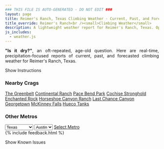 ```yaml
---
### THIS FILE IS AUTO-GENERATED - DO NOT EDIT ###
layout: page
title: Reimer's Ranch, Texas Climbing Weather - Current, Past, and Forecasted Report
title_override: Reimer's Ranch<br /><small>Climbing Weather</small>
description: A lightweight weather report for Reimer's Ranch, Texas. Optimized for slow internet connections.
js_includes:
  - weather.js
---
```


<section class="measure center lh-copy f5-ns f6 ph2 mv4" style="text-align: justify;">
<strong>"Is it dry?"</strong>, an oft-repeated, age-old question. Here are real-time,
precipitation-focused reports of current, past, and forecasted climbing weather for Reimer's Ranch, Texas.
</section>

<p id="settings-toggle" class="mw5 b center tc hover-light-red black-70 pointer">Show Instructions</p>
<section id="settings" class="overflow-hidden" style="display:none;">
    <div class="mv2 ph2 center">
        <div class="fn f6 tc pv2">
            <p class="measure lh-copy center"><strong>Show/hide hourly forecasts</strong> by clicking the desired day.</p>
            <hr class="mw5 p0 mv2 o-60 b0 bt b--light-red light-red bg-light-red">
            <p class="measure lh-copy center"><strong>Current and Past conditions</strong> are measured by the nearest weather station. <strong>Forecast conditions</strong> are calculated and polled separately.</p>
            <hr class="mw5 p0 mv2 o-60 b0 bt b--light-red light-red bg-light-red">
            <p class="measure lh-copy center"><strong>Having issues?</strong> Try <a id="clear-cache" class="no-underline relative fancy-link light-red hover-light-red" href="#">clearing the local cache</a>.</p>
            <hr class="mw5 p0 mv2 o-60 b0 bt b--light-red light-red bg-light-red">
            <p class="measure lh-copy center">Weather data sourced from <a class="no-underline fancy-link relative light-red" target="_blank" href="https://www.weather.gov/documentation/services-web-api">weather.gov</a>.</p>
        </div>
    </div>
</section>
<section id="weather" data-crag="reimers-ranch-texas" class="mv4-ns mv3 ph2 center"></section>
<section id="nearby" class="tc lh-copy">
  <h3>Nearby Crags</h3>
<a class="nowrap no-underline fancy-link relative light-red mh3" href="/crags/the-greenbelt-texas-weather.html">The Greenbelt</a>
<a class="nowrap no-underline fancy-link relative light-red mh3" href="/crags/continental-ranch-texas-weather.html">Continental Ranch</a>
<a class="nowrap no-underline fancy-link relative light-red mh3" href="/crags/pace-bend-park-texas-weather.html">Pace Bend Park</a>
<a class="nowrap no-underline fancy-link relative light-red mh3" href="/crags/cochise-stronghold-arizona-weather.html">Cochise Stronghold</a>
<a class="nowrap no-underline fancy-link relative light-red mh3" href="/crags/enchanted-rock-texas-weather.html">Enchanted Rock</a>
<a class="nowrap no-underline fancy-link relative light-red mh3" href="/crags/horseshoe-canyon-ranch-arkansas-weather.html">Horseshoe Canyon Ranch</a>
<a class="nowrap no-underline fancy-link relative light-red mh3" href="/crags/last-chance-canyon-new-mexico-weather.html">Last Chance Canyon</a>
<a class="nowrap no-underline fancy-link relative light-red mh3" href="/crags/georgetown-texas-weather.html">Georgetown</a>
<a class="nowrap no-underline fancy-link relative light-red mh3" href="/crags/mckinney-falls-texas-weather.html">McKinney Falls</a>
<a class="nowrap no-underline fancy-link relative light-red mh3" href="/crags/hueco-tanks-texas-weather.html">Hueco Tanks</a>
</section>
<section id="nearby" class="tc lh-copy">
  <h3>Other Metros</h3>
  <select class="ma1 bg-near-white pa2" id="stateSel">
    <option value="Texas" selected>Texas</option>
    <option value="Washington">Washington</option>
    <option value="Colorado">Colorado</option>
    <option value="Tennessee">Tennessee</option>
    <option value="Utah">Utah</option>
    <option value="California">California</option>
  </select>
  <select class="ma1 bg-near-white pa2" id="citySel">
    <option value="Austin" selected>Austin</option>
  </select>
  <a id="selectMetro" class="f6 link dim ph3 pv2 ma1 dib white bg-light-red" href="/crags/austin-texas-weather.html">Select Metro</a>
  <script>
    var states = [];
    states["Texas"] = "Austin"
    states["Washington"] = "Seattle"
    states["Colorado"] = "Denver"
    states["Tennessee"] = "Nashville"
    states["Utah"] = "Salt Lake City"
    states["California"] = "San Francisco|Los Angeles"
  </script>
</section>
{% include feedback.html %}
<p id="issues-toggle" class="mw5 b center tc hover-light-red black-70 pointer">Show Known Issues</p>
<section id="issues" class="overflow-hidden tc f6">
</section>

<script>
  var weekly_EWX_141_93 = {"updated":"2021-04-26T07:24:53+00:00","units":"us","forecastGenerator":"BaselineForecastGenerator","generatedAt":"2021-04-26T08:41:45+00:00","updateTime":"2021-04-26T07:24:53+00:00","validTimes":"2021-04-26T01:00:00+00:00/P8DT6H","elevation":{"value":288.9504,"unitCode":"unit:m"},"periods":[{"number":1,"name":"Overnight","startTime":"2021-04-26T03:00:00-05:00","endTime":"2021-04-26T06:00:00-05:00","isDaytime":false,"temperature":63,"temperatureUnit":"F","temperatureTrend":null,"windSpeed":"15 mph","windDirection":"S","icon":"https://api.weather.gov/icons/land/night/bkn?size=medium","shortForecast":"Mostly Cloudy","detailedForecast":"Mostly cloudy, with a low around 63. South wind around 15 mph, with gusts as high as 25 mph."},{"number":2,"name":"Monday","startTime":"2021-04-26T06:00:00-05:00","endTime":"2021-04-26T18:00:00-05:00","isDaytime":true,"temperature":87,"temperatureUnit":"F","temperatureTrend":null,"windSpeed":"10 to 15 mph","windDirection":"SSE","icon":"https://api.weather.gov/icons/land/day/bkn?size=medium","shortForecast":"Partly Sunny","detailedForecast":"Partly sunny, with a high near 87. South southeast wind 10 to 15 mph, with gusts as high as 30 mph."},{"number":3,"name":"Monday Night","startTime":"2021-04-26T18:00:00-05:00","endTime":"2021-04-27T06:00:00-05:00","isDaytime":false,"temperature":68,"temperatureUnit":"F","temperatureTrend":null,"windSpeed":"10 to 15 mph","windDirection":"SSE","icon":"https://api.weather.gov/icons/land/night/bkn?size=medium","shortForecast":"Mostly Cloudy","detailedForecast":"Mostly cloudy, with a low around 68. South southeast wind 10 to 15 mph, with gusts as high as 30 mph."},{"number":4,"name":"Tuesday","startTime":"2021-04-27T06:00:00-05:00","endTime":"2021-04-27T18:00:00-05:00","isDaytime":true,"temperature":82,"temperatureUnit":"F","temperatureTrend":null,"windSpeed":"10 to 15 mph","windDirection":"SSE","icon":"https://api.weather.gov/icons/land/day/tsra,20?size=medium","shortForecast":"Slight Chance Showers And Thunderstorms","detailedForecast":"A slight chance of showers and thunderstorms after 7am. Cloudy, with a high near 82. South southeast wind 10 to 15 mph, with gusts as high as 25 mph. Chance of precipitation is 20%."},{"number":5,"name":"Tuesday Night","startTime":"2021-04-27T18:00:00-05:00","endTime":"2021-04-28T06:00:00-05:00","isDaytime":false,"temperature":71,"temperatureUnit":"F","temperatureTrend":null,"windSpeed":"15 mph","windDirection":"SSE","icon":"https://api.weather.gov/icons/land/night/tsra,20?size=medium","shortForecast":"Slight Chance Showers And Thunderstorms","detailedForecast":"A slight chance of showers and thunderstorms. Mostly cloudy, with a low around 71. South southeast wind around 15 mph, with gusts as high as 30 mph. Chance of precipitation is 20%."},{"number":6,"name":"Wednesday","startTime":"2021-04-28T06:00:00-05:00","endTime":"2021-04-28T18:00:00-05:00","isDaytime":true,"temperature":89,"temperatureUnit":"F","temperatureTrend":null,"windSpeed":"10 to 15 mph","windDirection":"SSE","icon":"https://api.weather.gov/icons/land/day/rain_showers,20/tsra_sct,40?size=medium","shortForecast":"Slight Chance Rain Showers then Chance Showers And Thunderstorms","detailedForecast":"A slight chance of rain showers before 1pm, then a chance of showers and thunderstorms. Partly sunny, with a high near 89. South southeast wind 10 to 15 mph, with gusts as high as 30 mph. Chance of precipitation is 40%."},{"number":7,"name":"Wednesday Night","startTime":"2021-04-28T18:00:00-05:00","endTime":"2021-04-29T06:00:00-05:00","isDaytime":false,"temperature":64,"temperatureUnit":"F","temperatureTrend":null,"windSpeed":"5 to 15 mph","windDirection":"S","icon":"https://api.weather.gov/icons/land/night/tsra,80?size=medium","shortForecast":"Showers And Thunderstorms","detailedForecast":"Showers and thunderstorms. Mostly cloudy, with a low around 64. South wind 5 to 15 mph, with gusts as high as 25 mph. Chance of precipitation is 80%."},{"number":8,"name":"Thursday","startTime":"2021-04-29T06:00:00-05:00","endTime":"2021-04-29T18:00:00-05:00","isDaytime":true,"temperature":77,"temperatureUnit":"F","temperatureTrend":null,"windSpeed":"5 to 10 mph","windDirection":"NNW","icon":"https://api.weather.gov/icons/land/day/tsra_sct,80/tsra_sct,40?size=medium","shortForecast":"Showers And Thunderstorms","detailedForecast":"Showers and thunderstorms. Partly sunny, with a high near 77. North northwest wind 5 to 10 mph, with gusts as high as 25 mph. Chance of precipitation is 80%."},{"number":9,"name":"Thursday Night","startTime":"2021-04-29T18:00:00-05:00","endTime":"2021-04-30T06:00:00-05:00","isDaytime":false,"temperature":57,"temperatureUnit":"F","temperatureTrend":null,"windSpeed":"5 to 10 mph","windDirection":"NNW","icon":"https://api.weather.gov/icons/land/night/tsra_hi,20?size=medium","shortForecast":"Slight Chance Showers And Thunderstorms","detailedForecast":"A slight chance of showers and thunderstorms before 1am. Partly cloudy, with a low around 57. North northwest wind 5 to 10 mph, with gusts as high as 20 mph. Chance of precipitation is 20%."},{"number":10,"name":"Friday","startTime":"2021-04-30T06:00:00-05:00","endTime":"2021-04-30T18:00:00-05:00","isDaytime":true,"temperature":76,"temperatureUnit":"F","temperatureTrend":null,"windSpeed":"5 to 10 mph","windDirection":"NNW","icon":"https://api.weather.gov/icons/land/day/sct?size=medium","shortForecast":"Mostly Sunny","detailedForecast":"Mostly sunny, with a high near 76."},{"number":11,"name":"Friday Night","startTime":"2021-04-30T18:00:00-05:00","endTime":"2021-05-01T06:00:00-05:00","isDaytime":false,"temperature":54,"temperatureUnit":"F","temperatureTrend":null,"windSpeed":"0 to 10 mph","windDirection":"NNW","icon":"https://api.weather.gov/icons/land/night/sct?size=medium","shortForecast":"Partly Cloudy","detailedForecast":"Partly cloudy, with a low around 54."},{"number":12,"name":"Saturday","startTime":"2021-05-01T06:00:00-05:00","endTime":"2021-05-01T18:00:00-05:00","isDaytime":true,"temperature":80,"temperatureUnit":"F","temperatureTrend":null,"windSpeed":"0 to 5 mph","windDirection":"N","icon":"https://api.weather.gov/icons/land/day/sct?size=medium","shortForecast":"Mostly Sunny","detailedForecast":"Mostly sunny, with a high near 80."},{"number":13,"name":"Saturday Night","startTime":"2021-05-01T18:00:00-05:00","endTime":"2021-05-02T06:00:00-05:00","isDaytime":false,"temperature":58,"temperatureUnit":"F","temperatureTrend":null,"windSpeed":"5 mph","windDirection":"SSE","icon":"https://api.weather.gov/icons/land/night/sct?size=medium","shortForecast":"Partly Cloudy","detailedForecast":"Partly cloudy, with a low around 58."},{"number":14,"name":"Sunday","startTime":"2021-05-02T06:00:00-05:00","endTime":"2021-05-02T18:00:00-05:00","isDaytime":true,"temperature":87,"temperatureUnit":"F","temperatureTrend":null,"windSpeed":"5 to 10 mph","windDirection":"SSW","icon":"https://api.weather.gov/icons/land/day/few?size=medium","shortForecast":"Sunny","detailedForecast":"Sunny, with a high near 87."}]}
  var hourly_EWX_141_93 = {"@context":["https://geojson.org/geojson-ld/geojson-context.jsonld",{"@version":"1.1","wx":"https://api.weather.gov/ontology#","geo":"http://www.opengis.net/ont/geosparql#","unit":"http://codes.wmo.int/common/unit/","@vocab":"https://api.weather.gov/ontology#"}],"type":"Feature","geometry":{"type":"Polygon","coordinates":[[[-98.1227634,30.3428199],[-98.1221566,30.3200845],[-98.09582089999999,30.3206059],[-98.09642249999999,30.3433414],[-98.1227634,30.3428199]]]},"properties":{"updated":"2021-04-26T07:24:53+00:00","units":"us","forecastGenerator":"HourlyForecastGenerator","generatedAt":"2021-04-26T08:41:50+00:00","updateTime":"2021-04-26T07:24:53+00:00","validTimes":"2021-04-26T01:00:00+00:00/P8DT6H","elevation":{"value":288.9504,"unitCode":"unit:m"},"periods":[{"number":1,"name":"","startTime":"2021-04-26T03:00:00-05:00","endTime":"2021-04-26T04:00:00-05:00","isDaytime":false,"temperature":64,"temperatureUnit":"F","temperatureTrend":null,"windSpeed":"15 mph","windDirection":"S","icon":"https://api.weather.gov/icons/land/night/bkn?size=small","shortForecast":"Mostly Cloudy","detailedForecast":""},{"number":2,"name":"","startTime":"2021-04-26T04:00:00-05:00","endTime":"2021-04-26T05:00:00-05:00","isDaytime":false,"temperature":64,"temperatureUnit":"F","temperatureTrend":null,"windSpeed":"15 mph","windDirection":"S","icon":"https://api.weather.gov/icons/land/night/bkn?size=small","shortForecast":"Mostly Cloudy","detailedForecast":""},{"number":3,"name":"","startTime":"2021-04-26T05:00:00-05:00","endTime":"2021-04-26T06:00:00-05:00","isDaytime":false,"temperature":63,"temperatureUnit":"F","temperatureTrend":null,"windSpeed":"15 mph","windDirection":"S","icon":"https://api.weather.gov/icons/land/night/bkn?size=small","shortForecast":"Mostly Cloudy","detailedForecast":""},{"number":4,"name":"","startTime":"2021-04-26T06:00:00-05:00","endTime":"2021-04-26T07:00:00-05:00","isDaytime":true,"temperature":63,"temperatureUnit":"F","temperatureTrend":null,"windSpeed":"10 mph","windDirection":"S","icon":"https://api.weather.gov/icons/land/day/ovc?size=small","shortForecast":"Cloudy","detailedForecast":""},{"number":5,"name":"","startTime":"2021-04-26T07:00:00-05:00","endTime":"2021-04-26T08:00:00-05:00","isDaytime":true,"temperature":63,"temperatureUnit":"F","temperatureTrend":null,"windSpeed":"10 mph","windDirection":"S","icon":"https://api.weather.gov/icons/land/day/ovc?size=small","shortForecast":"Cloudy","detailedForecast":""},{"number":6,"name":"","startTime":"2021-04-26T08:00:00-05:00","endTime":"2021-04-26T09:00:00-05:00","isDaytime":true,"temperature":63,"temperatureUnit":"F","temperatureTrend":null,"windSpeed":"15 mph","windDirection":"SSE","icon":"https://api.weather.gov/icons/land/day/bkn?size=small","shortForecast":"Mostly Cloudy","detailedForecast":""},{"number":7,"name":"","startTime":"2021-04-26T09:00:00-05:00","endTime":"2021-04-26T10:00:00-05:00","isDaytime":true,"temperature":65,"temperatureUnit":"F","temperatureTrend":null,"windSpeed":"10 mph","windDirection":"SSE","icon":"https://api.weather.gov/icons/land/day/ovc?size=small","shortForecast":"Cloudy","detailedForecast":""},{"number":8,"name":"","startTime":"2021-04-26T10:00:00-05:00","endTime":"2021-04-26T11:00:00-05:00","isDaytime":true,"temperature":70,"temperatureUnit":"F","temperatureTrend":null,"windSpeed":"15 mph","windDirection":"SSE","icon":"https://api.weather.gov/icons/land/day/bkn?size=small","shortForecast":"Mostly Cloudy","detailedForecast":""},{"number":9,"name":"","startTime":"2021-04-26T11:00:00-05:00","endTime":"2021-04-26T12:00:00-05:00","isDaytime":true,"temperature":73,"temperatureUnit":"F","temperatureTrend":null,"windSpeed":"15 mph","windDirection":"SSE","icon":"https://api.weather.gov/icons/land/day/bkn?size=small","shortForecast":"Mostly Cloudy","detailedForecast":""},{"number":10,"name":"","startTime":"2021-04-26T12:00:00-05:00","endTime":"2021-04-26T13:00:00-05:00","isDaytime":true,"temperature":76,"temperatureUnit":"F","temperatureTrend":null,"windSpeed":"15 mph","windDirection":"SSE","icon":"https://api.weather.gov/icons/land/day/bkn?size=small","shortForecast":"Partly Sunny","detailedForecast":""},{"number":11,"name":"","startTime":"2021-04-26T13:00:00-05:00","endTime":"2021-04-26T14:00:00-05:00","isDaytime":true,"temperature":80,"temperatureUnit":"F","temperatureTrend":null,"windSpeed":"15 mph","windDirection":"SSE","icon":"https://api.weather.gov/icons/land/day/bkn?size=small","shortForecast":"Partly Sunny","detailedForecast":""},{"number":12,"name":"","startTime":"2021-04-26T14:00:00-05:00","endTime":"2021-04-26T15:00:00-05:00","isDaytime":true,"temperature":83,"temperatureUnit":"F","temperatureTrend":null,"windSpeed":"15 mph","windDirection":"SSE","icon":"https://api.weather.gov/icons/land/day/sct?size=small","shortForecast":"Mostly Sunny","detailedForecast":""},{"number":13,"name":"","startTime":"2021-04-26T15:00:00-05:00","endTime":"2021-04-26T16:00:00-05:00","isDaytime":true,"temperature":86,"temperatureUnit":"F","temperatureTrend":null,"windSpeed":"15 mph","windDirection":"SSE","icon":"https://api.weather.gov/icons/land/day/sct?size=small","shortForecast":"Mostly Sunny","detailedForecast":""},{"number":14,"name":"","startTime":"2021-04-26T16:00:00-05:00","endTime":"2021-04-26T17:00:00-05:00","isDaytime":true,"temperature":87,"temperatureUnit":"F","temperatureTrend":null,"windSpeed":"15 mph","windDirection":"SSE","icon":"https://api.weather.gov/icons/land/day/sct?size=small","shortForecast":"Mostly Sunny","detailedForecast":""},{"number":15,"name":"","startTime":"2021-04-26T17:00:00-05:00","endTime":"2021-04-26T18:00:00-05:00","isDaytime":true,"temperature":87,"temperatureUnit":"F","temperatureTrend":null,"windSpeed":"15 mph","windDirection":"SSE","icon":"https://api.weather.gov/icons/land/day/sct?size=small","shortForecast":"Mostly Sunny","detailedForecast":""},{"number":16,"name":"","startTime":"2021-04-26T18:00:00-05:00","endTime":"2021-04-26T19:00:00-05:00","isDaytime":false,"temperature":86,"temperatureUnit":"F","temperatureTrend":null,"windSpeed":"15 mph","windDirection":"SSE","icon":"https://api.weather.gov/icons/land/night/sct?size=small","shortForecast":"Partly Cloudy","detailedForecast":""},{"number":17,"name":"","startTime":"2021-04-26T19:00:00-05:00","endTime":"2021-04-26T20:00:00-05:00","isDaytime":false,"temperature":84,"temperatureUnit":"F","temperatureTrend":null,"windSpeed":"15 mph","windDirection":"SSE","icon":"https://api.weather.gov/icons/land/night/sct?size=small","shortForecast":"Partly Cloudy","detailedForecast":""},{"number":18,"name":"","startTime":"2021-04-26T20:00:00-05:00","endTime":"2021-04-26T21:00:00-05:00","isDaytime":false,"temperature":79,"temperatureUnit":"F","temperatureTrend":null,"windSpeed":"15 mph","windDirection":"SSE","icon":"https://api.weather.gov/icons/land/night/sct?size=small","shortForecast":"Partly Cloudy","detailedForecast":""},{"number":19,"name":"","startTime":"2021-04-26T21:00:00-05:00","endTime":"2021-04-26T22:00:00-05:00","isDaytime":false,"temperature":75,"temperatureUnit":"F","temperatureTrend":null,"windSpeed":"15 mph","windDirection":"SSE","icon":"https://api.weather.gov/icons/land/night/sct?size=small","shortForecast":"Partly Cloudy","detailedForecast":""},{"number":20,"name":"","startTime":"2021-04-26T22:00:00-05:00","endTime":"2021-04-26T23:00:00-05:00","isDaytime":false,"temperature":73,"temperatureUnit":"F","temperatureTrend":null,"windSpeed":"15 mph","windDirection":"SSE","icon":"https://api.weather.gov/icons/land/night/sct?size=small","shortForecast":"Partly Cloudy","detailedForecast":""},{"number":21,"name":"","startTime":"2021-04-26T23:00:00-05:00","endTime":"2021-04-27T00:00:00-05:00","isDaytime":false,"temperature":71,"temperatureUnit":"F","temperatureTrend":null,"windSpeed":"15 mph","windDirection":"SSE","icon":"https://api.weather.gov/icons/land/night/bkn?size=small","shortForecast":"Mostly Cloudy","detailedForecast":""},{"number":22,"name":"","startTime":"2021-04-27T00:00:00-05:00","endTime":"2021-04-27T01:00:00-05:00","isDaytime":false,"temperature":70,"temperatureUnit":"F","temperatureTrend":null,"windSpeed":"15 mph","windDirection":"S","icon":"https://api.weather.gov/icons/land/night/bkn?size=small","shortForecast":"Mostly Cloudy","detailedForecast":""},{"number":23,"name":"","startTime":"2021-04-27T01:00:00-05:00","endTime":"2021-04-27T02:00:00-05:00","isDaytime":false,"temperature":69,"temperatureUnit":"F","temperatureTrend":null,"windSpeed":"15 mph","windDirection":"S","icon":"https://api.weather.gov/icons/land/night/ovc?size=small","shortForecast":"Cloudy","detailedForecast":""},{"number":24,"name":"","startTime":"2021-04-27T02:00:00-05:00","endTime":"2021-04-27T03:00:00-05:00","isDaytime":false,"temperature":68,"temperatureUnit":"F","temperatureTrend":null,"windSpeed":"10 mph","windDirection":"S","icon":"https://api.weather.gov/icons/land/night/ovc?size=small","shortForecast":"Cloudy","detailedForecast":""},{"number":25,"name":"","startTime":"2021-04-27T03:00:00-05:00","endTime":"2021-04-27T04:00:00-05:00","isDaytime":false,"temperature":68,"temperatureUnit":"F","temperatureTrend":null,"windSpeed":"15 mph","windDirection":"S","icon":"https://api.weather.gov/icons/land/night/ovc?size=small","shortForecast":"Cloudy","detailedForecast":""},{"number":26,"name":"","startTime":"2021-04-27T04:00:00-05:00","endTime":"2021-04-27T05:00:00-05:00","isDaytime":false,"temperature":69,"temperatureUnit":"F","temperatureTrend":null,"windSpeed":"10 mph","windDirection":"S","icon":"https://api.weather.gov/icons/land/night/ovc?size=small","shortForecast":"Cloudy","detailedForecast":""},{"number":27,"name":"","startTime":"2021-04-27T05:00:00-05:00","endTime":"2021-04-27T06:00:00-05:00","isDaytime":false,"temperature":69,"temperatureUnit":"F","temperatureTrend":null,"windSpeed":"10 mph","windDirection":"S","icon":"https://api.weather.gov/icons/land/night/ovc?size=small","shortForecast":"Cloudy","detailedForecast":""},{"number":28,"name":"","startTime":"2021-04-27T06:00:00-05:00","endTime":"2021-04-27T07:00:00-05:00","isDaytime":true,"temperature":69,"temperatureUnit":"F","temperatureTrend":null,"windSpeed":"10 mph","windDirection":"S","icon":"https://api.weather.gov/icons/land/day/ovc?size=small","shortForecast":"Cloudy","detailedForecast":""},{"number":29,"name":"","startTime":"2021-04-27T07:00:00-05:00","endTime":"2021-04-27T08:00:00-05:00","isDaytime":true,"temperature":68,"temperatureUnit":"F","temperatureTrend":null,"windSpeed":"10 mph","windDirection":"S","icon":"https://api.weather.gov/icons/land/day/tsra?size=small","shortForecast":"Slight Chance Showers And Thunderstorms","detailedForecast":""},{"number":30,"name":"","startTime":"2021-04-27T08:00:00-05:00","endTime":"2021-04-27T09:00:00-05:00","isDaytime":true,"temperature":68,"temperatureUnit":"F","temperatureTrend":null,"windSpeed":"10 mph","windDirection":"S","icon":"https://api.weather.gov/icons/land/day/tsra?size=small","shortForecast":"Slight Chance Showers And Thunderstorms","detailedForecast":""},{"number":31,"name":"","startTime":"2021-04-27T09:00:00-05:00","endTime":"2021-04-27T10:00:00-05:00","isDaytime":true,"temperature":70,"temperatureUnit":"F","temperatureTrend":null,"windSpeed":"10 mph","windDirection":"S","icon":"https://api.weather.gov/icons/land/day/tsra?size=small","shortForecast":"Slight Chance Showers And Thunderstorms","detailedForecast":""},{"number":32,"name":"","startTime":"2021-04-27T10:00:00-05:00","endTime":"2021-04-27T11:00:00-05:00","isDaytime":true,"temperature":73,"temperatureUnit":"F","temperatureTrend":null,"windSpeed":"10 mph","windDirection":"S","icon":"https://api.weather.gov/icons/land/day/tsra?size=small","shortForecast":"Slight Chance Showers And Thunderstorms","detailedForecast":""},{"number":33,"name":"","startTime":"2021-04-27T11:00:00-05:00","endTime":"2021-04-27T12:00:00-05:00","isDaytime":true,"temperature":76,"temperatureUnit":"F","temperatureTrend":null,"windSpeed":"15 mph","windDirection":"S","icon":"https://api.weather.gov/icons/land/day/tsra?size=small","shortForecast":"Slight Chance Showers And Thunderstorms","detailedForecast":""},{"number":34,"name":"","startTime":"2021-04-27T12:00:00-05:00","endTime":"2021-04-27T13:00:00-05:00","isDaytime":true,"temperature":78,"temperatureUnit":"F","temperatureTrend":null,"windSpeed":"15 mph","windDirection":"S","icon":"https://api.weather.gov/icons/land/day/tsra?size=small","shortForecast":"Slight Chance Showers And Thunderstorms","detailedForecast":""},{"number":35,"name":"","startTime":"2021-04-27T13:00:00-05:00","endTime":"2021-04-27T14:00:00-05:00","isDaytime":true,"temperature":80,"temperatureUnit":"F","temperatureTrend":null,"windSpeed":"15 mph","windDirection":"S","icon":"https://api.weather.gov/icons/land/day/tsra?size=small","shortForecast":"Slight Chance Showers And Thunderstorms","detailedForecast":""},{"number":36,"name":"","startTime":"2021-04-27T14:00:00-05:00","endTime":"2021-04-27T15:00:00-05:00","isDaytime":true,"temperature":81,"temperatureUnit":"F","temperatureTrend":null,"windSpeed":"15 mph","windDirection":"S","icon":"https://api.weather.gov/icons/land/day/tsra?size=small","shortForecast":"Slight Chance Showers And Thunderstorms","detailedForecast":""},{"number":37,"name":"","startTime":"2021-04-27T15:00:00-05:00","endTime":"2021-04-27T16:00:00-05:00","isDaytime":true,"temperature":81,"temperatureUnit":"F","temperatureTrend":null,"windSpeed":"15 mph","windDirection":"SSE","icon":"https://api.weather.gov/icons/land/day/tsra?size=small","shortForecast":"Slight Chance Showers And Thunderstorms","detailedForecast":""},{"number":38,"name":"","startTime":"2021-04-27T16:00:00-05:00","endTime":"2021-04-27T17:00:00-05:00","isDaytime":true,"temperature":81,"temperatureUnit":"F","temperatureTrend":null,"windSpeed":"15 mph","windDirection":"SSE","icon":"https://api.weather.gov/icons/land/day/tsra?size=small","shortForecast":"Slight Chance Showers And Thunderstorms","detailedForecast":""},{"number":39,"name":"","startTime":"2021-04-27T17:00:00-05:00","endTime":"2021-04-27T18:00:00-05:00","isDaytime":true,"temperature":82,"temperatureUnit":"F","temperatureTrend":null,"windSpeed":"15 mph","windDirection":"SSE","icon":"https://api.weather.gov/icons/land/day/tsra?size=small","shortForecast":"Slight Chance Showers And Thunderstorms","detailedForecast":""},{"number":40,"name":"","startTime":"2021-04-27T18:00:00-05:00","endTime":"2021-04-27T19:00:00-05:00","isDaytime":false,"temperature":82,"temperatureUnit":"F","temperatureTrend":null,"windSpeed":"15 mph","windDirection":"SSE","icon":"https://api.weather.gov/icons/land/night/tsra?size=small","shortForecast":"Slight Chance Showers And Thunderstorms","detailedForecast":""},{"number":41,"name":"","startTime":"2021-04-27T19:00:00-05:00","endTime":"2021-04-27T20:00:00-05:00","isDaytime":false,"temperature":81,"temperatureUnit":"F","temperatureTrend":null,"windSpeed":"15 mph","windDirection":"SSE","icon":"https://api.weather.gov/icons/land/night/rain_showers?size=small","shortForecast":"Slight Chance Rain Showers","detailedForecast":""},{"number":42,"name":"","startTime":"2021-04-27T20:00:00-05:00","endTime":"2021-04-27T21:00:00-05:00","isDaytime":false,"temperature":79,"temperatureUnit":"F","temperatureTrend":null,"windSpeed":"15 mph","windDirection":"SSE","icon":"https://api.weather.gov/icons/land/night/rain_showers?size=small","shortForecast":"Slight Chance Rain Showers","detailedForecast":""},{"number":43,"name":"","startTime":"2021-04-27T21:00:00-05:00","endTime":"2021-04-27T22:00:00-05:00","isDaytime":false,"temperature":77,"temperatureUnit":"F","temperatureTrend":null,"windSpeed":"15 mph","windDirection":"SSE","icon":"https://api.weather.gov/icons/land/night/rain_showers?size=small","shortForecast":"Slight Chance Rain Showers","detailedForecast":""},{"number":44,"name":"","startTime":"2021-04-27T22:00:00-05:00","endTime":"2021-04-27T23:00:00-05:00","isDaytime":false,"temperature":75,"temperatureUnit":"F","temperatureTrend":null,"windSpeed":"15 mph","windDirection":"SSE","icon":"https://api.weather.gov/icons/land/night/rain_showers?size=small","shortForecast":"Slight Chance Rain Showers","detailedForecast":""},{"number":45,"name":"","startTime":"2021-04-27T23:00:00-05:00","endTime":"2021-04-28T00:00:00-05:00","isDaytime":false,"temperature":74,"temperatureUnit":"F","temperatureTrend":null,"windSpeed":"15 mph","windDirection":"SSE","icon":"https://api.weather.gov/icons/land/night/rain_showers?size=small","shortForecast":"Slight Chance Rain Showers","detailedForecast":""},{"number":46,"name":"","startTime":"2021-04-28T00:00:00-05:00","endTime":"2021-04-28T01:00:00-05:00","isDaytime":false,"temperature":73,"temperatureUnit":"F","temperatureTrend":null,"windSpeed":"15 mph","windDirection":"SSE","icon":"https://api.weather.gov/icons/land/night/rain_showers?size=small","shortForecast":"Slight Chance Rain Showers","detailedForecast":""},{"number":47,"name":"","startTime":"2021-04-28T01:00:00-05:00","endTime":"2021-04-28T02:00:00-05:00","isDaytime":false,"temperature":72,"temperatureUnit":"F","temperatureTrend":null,"windSpeed":"15 mph","windDirection":"SSE","icon":"https://api.weather.gov/icons/land/night/rain_showers?size=small","shortForecast":"Slight Chance Rain Showers","detailedForecast":""},{"number":48,"name":"","startTime":"2021-04-28T02:00:00-05:00","endTime":"2021-04-28T03:00:00-05:00","isDaytime":false,"temperature":72,"temperatureUnit":"F","temperatureTrend":null,"windSpeed":"15 mph","windDirection":"SSE","icon":"https://api.weather.gov/icons/land/night/rain_showers?size=small","shortForecast":"Slight Chance Rain Showers","detailedForecast":""},{"number":49,"name":"","startTime":"2021-04-28T03:00:00-05:00","endTime":"2021-04-28T04:00:00-05:00","isDaytime":false,"temperature":73,"temperatureUnit":"F","temperatureTrend":null,"windSpeed":"15 mph","windDirection":"S","icon":"https://api.weather.gov/icons/land/night/rain_showers?size=small","shortForecast":"Slight Chance Rain Showers","detailedForecast":""},{"number":50,"name":"","startTime":"2021-04-28T04:00:00-05:00","endTime":"2021-04-28T05:00:00-05:00","isDaytime":false,"temperature":72,"temperatureUnit":"F","temperatureTrend":null,"windSpeed":"15 mph","windDirection":"S","icon":"https://api.weather.gov/icons/land/night/rain_showers?size=small","shortForecast":"Slight Chance Rain Showers","detailedForecast":""},{"number":51,"name":"","startTime":"2021-04-28T05:00:00-05:00","endTime":"2021-04-28T06:00:00-05:00","isDaytime":false,"temperature":72,"temperatureUnit":"F","temperatureTrend":null,"windSpeed":"15 mph","windDirection":"S","icon":"https://api.weather.gov/icons/land/night/rain_showers?size=small","shortForecast":"Slight Chance Rain Showers","detailedForecast":""},{"number":52,"name":"","startTime":"2021-04-28T06:00:00-05:00","endTime":"2021-04-28T07:00:00-05:00","isDaytime":true,"temperature":71,"temperatureUnit":"F","temperatureTrend":null,"windSpeed":"10 mph","windDirection":"S","icon":"https://api.weather.gov/icons/land/day/rain_showers?size=small","shortForecast":"Slight Chance Rain Showers","detailedForecast":""},{"number":53,"name":"","startTime":"2021-04-28T07:00:00-05:00","endTime":"2021-04-28T08:00:00-05:00","isDaytime":true,"temperature":71,"temperatureUnit":"F","temperatureTrend":null,"windSpeed":"10 mph","windDirection":"S","icon":"https://api.weather.gov/icons/land/day/rain_showers?size=small","shortForecast":"Slight Chance Rain Showers","detailedForecast":""},{"number":54,"name":"","startTime":"2021-04-28T08:00:00-05:00","endTime":"2021-04-28T09:00:00-05:00","isDaytime":true,"temperature":72,"temperatureUnit":"F","temperatureTrend":null,"windSpeed":"15 mph","windDirection":"S","icon":"https://api.weather.gov/icons/land/day/rain_showers?size=small","shortForecast":"Slight Chance Rain Showers","detailedForecast":""},{"number":55,"name":"","startTime":"2021-04-28T09:00:00-05:00","endTime":"2021-04-28T10:00:00-05:00","isDaytime":true,"temperature":74,"temperatureUnit":"F","temperatureTrend":null,"windSpeed":"15 mph","windDirection":"S","icon":"https://api.weather.gov/icons/land/day/rain_showers?size=small","shortForecast":"Slight Chance Rain Showers","detailedForecast":""},{"number":56,"name":"","startTime":"2021-04-28T10:00:00-05:00","endTime":"2021-04-28T11:00:00-05:00","isDaytime":true,"temperature":77,"temperatureUnit":"F","temperatureTrend":null,"windSpeed":"15 mph","windDirection":"S","icon":"https://api.weather.gov/icons/land/day/rain_showers?size=small","shortForecast":"Slight Chance Rain Showers","detailedForecast":""},{"number":57,"name":"","startTime":"2021-04-28T11:00:00-05:00","endTime":"2021-04-28T12:00:00-05:00","isDaytime":true,"temperature":80,"temperatureUnit":"F","temperatureTrend":null,"windSpeed":"15 mph","windDirection":"S","icon":"https://api.weather.gov/icons/land/day/rain_showers?size=small","shortForecast":"Slight Chance Rain Showers","detailedForecast":""},{"number":58,"name":"","startTime":"2021-04-28T12:00:00-05:00","endTime":"2021-04-28T13:00:00-05:00","isDaytime":true,"temperature":83,"temperatureUnit":"F","temperatureTrend":null,"windSpeed":"15 mph","windDirection":"S","icon":"https://api.weather.gov/icons/land/day/rain_showers?size=small","shortForecast":"Slight Chance Rain Showers","detailedForecast":""},{"number":59,"name":"","startTime":"2021-04-28T13:00:00-05:00","endTime":"2021-04-28T14:00:00-05:00","isDaytime":true,"temperature":86,"temperatureUnit":"F","temperatureTrend":null,"windSpeed":"15 mph","windDirection":"S","icon":"https://api.weather.gov/icons/land/day/tsra_sct?size=small","shortForecast":"Chance Showers And Thunderstorms","detailedForecast":""},{"number":60,"name":"","startTime":"2021-04-28T14:00:00-05:00","endTime":"2021-04-28T15:00:00-05:00","isDaytime":true,"temperature":88,"temperatureUnit":"F","temperatureTrend":null,"windSpeed":"15 mph","windDirection":"S","icon":"https://api.weather.gov/icons/land/day/tsra_sct?size=small","shortForecast":"Chance Showers And Thunderstorms","detailedForecast":""},{"number":61,"name":"","startTime":"2021-04-28T15:00:00-05:00","endTime":"2021-04-28T16:00:00-05:00","isDaytime":true,"temperature":89,"temperatureUnit":"F","temperatureTrend":null,"windSpeed":"15 mph","windDirection":"SSE","icon":"https://api.weather.gov/icons/land/day/tsra_sct?size=small","shortForecast":"Chance Showers And Thunderstorms","detailedForecast":""},{"number":62,"name":"","startTime":"2021-04-28T16:00:00-05:00","endTime":"2021-04-28T17:00:00-05:00","isDaytime":true,"temperature":89,"temperatureUnit":"F","temperatureTrend":null,"windSpeed":"15 mph","windDirection":"SSE","icon":"https://api.weather.gov/icons/land/day/tsra_sct?size=small","shortForecast":"Chance Showers And Thunderstorms","detailedForecast":""},{"number":63,"name":"","startTime":"2021-04-28T17:00:00-05:00","endTime":"2021-04-28T18:00:00-05:00","isDaytime":true,"temperature":88,"temperatureUnit":"F","temperatureTrend":null,"windSpeed":"15 mph","windDirection":"SSE","icon":"https://api.weather.gov/icons/land/day/tsra_sct?size=small","shortForecast":"Chance Showers And Thunderstorms","detailedForecast":""},{"number":64,"name":"","startTime":"2021-04-28T18:00:00-05:00","endTime":"2021-04-28T19:00:00-05:00","isDaytime":false,"temperature":87,"temperatureUnit":"F","temperatureTrend":null,"windSpeed":"15 mph","windDirection":"SSE","icon":"https://api.weather.gov/icons/land/night/tsra_sct?size=small","shortForecast":"Chance Showers And Thunderstorms","detailedForecast":""},{"number":65,"name":"","startTime":"2021-04-28T19:00:00-05:00","endTime":"2021-04-28T20:00:00-05:00","isDaytime":false,"temperature":84,"temperatureUnit":"F","temperatureTrend":null,"windSpeed":"15 mph","windDirection":"SSE","icon":"https://api.weather.gov/icons/land/night/tsra_sct?size=small","shortForecast":"Showers And Thunderstorms","detailedForecast":""},{"number":66,"name":"","startTime":"2021-04-28T20:00:00-05:00","endTime":"2021-04-28T21:00:00-05:00","isDaytime":false,"temperature":81,"temperatureUnit":"F","temperatureTrend":null,"windSpeed":"10 mph","windDirection":"SSE","icon":"https://api.weather.gov/icons/land/night/tsra_sct?size=small","shortForecast":"Showers And Thunderstorms","detailedForecast":""},{"number":67,"name":"","startTime":"2021-04-28T21:00:00-05:00","endTime":"2021-04-28T22:00:00-05:00","isDaytime":false,"temperature":77,"temperatureUnit":"F","temperatureTrend":null,"windSpeed":"10 mph","windDirection":"SSE","icon":"https://api.weather.gov/icons/land/night/tsra_sct?size=small","shortForecast":"Showers And Thunderstorms","detailedForecast":""},{"number":68,"name":"","startTime":"2021-04-28T22:00:00-05:00","endTime":"2021-04-28T23:00:00-05:00","isDaytime":false,"temperature":74,"temperatureUnit":"F","temperatureTrend":null,"windSpeed":"10 mph","windDirection":"SSE","icon":"https://api.weather.gov/icons/land/night/tsra_sct?size=small","shortForecast":"Showers And Thunderstorms","detailedForecast":""},{"number":69,"name":"","startTime":"2021-04-28T23:00:00-05:00","endTime":"2021-04-29T00:00:00-05:00","isDaytime":false,"temperature":72,"temperatureUnit":"F","temperatureTrend":null,"windSpeed":"5 mph","windDirection":"SSE","icon":"https://api.weather.gov/icons/land/night/tsra_sct?size=small","shortForecast":"Showers And Thunderstorms","detailedForecast":""},{"number":70,"name":"","startTime":"2021-04-29T00:00:00-05:00","endTime":"2021-04-29T01:00:00-05:00","isDaytime":false,"temperature":71,"temperatureUnit":"F","temperatureTrend":null,"windSpeed":"5 mph","windDirection":"S","icon":"https://api.weather.gov/icons/land/night/tsra?size=small","shortForecast":"Showers And Thunderstorms","detailedForecast":""},{"number":71,"name":"","startTime":"2021-04-29T01:00:00-05:00","endTime":"2021-04-29T02:00:00-05:00","isDaytime":false,"temperature":70,"temperatureUnit":"F","temperatureTrend":null,"windSpeed":"5 mph","windDirection":"S","icon":"https://api.weather.gov/icons/land/night/tsra?size=small","shortForecast":"Showers And Thunderstorms","detailedForecast":""},{"number":72,"name":"","startTime":"2021-04-29T02:00:00-05:00","endTime":"2021-04-29T03:00:00-05:00","isDaytime":false,"temperature":70,"temperatureUnit":"F","temperatureTrend":null,"windSpeed":"5 mph","windDirection":"S","icon":"https://api.weather.gov/icons/land/night/tsra?size=small","shortForecast":"Showers And Thunderstorms","detailedForecast":""},{"number":73,"name":"","startTime":"2021-04-29T03:00:00-05:00","endTime":"2021-04-29T04:00:00-05:00","isDaytime":false,"temperature":69,"temperatureUnit":"F","temperatureTrend":null,"windSpeed":"5 mph","windDirection":"S","icon":"https://api.weather.gov/icons/land/night/tsra?size=small","shortForecast":"Showers And Thunderstorms","detailedForecast":""},{"number":74,"name":"","startTime":"2021-04-29T04:00:00-05:00","endTime":"2021-04-29T05:00:00-05:00","isDaytime":false,"temperature":68,"temperatureUnit":"F","temperatureTrend":null,"windSpeed":"5 mph","windDirection":"S","icon":"https://api.weather.gov/icons/land/night/tsra?size=small","shortForecast":"Showers And Thunderstorms","detailedForecast":""},{"number":75,"name":"","startTime":"2021-04-29T05:00:00-05:00","endTime":"2021-04-29T06:00:00-05:00","isDaytime":false,"temperature":67,"temperatureUnit":"F","temperatureTrend":null,"windSpeed":"5 mph","windDirection":"SW","icon":"https://api.weather.gov/icons/land/night/tsra?size=small","shortForecast":"Showers And Thunderstorms","detailedForecast":""},{"number":76,"name":"","startTime":"2021-04-29T06:00:00-05:00","endTime":"2021-04-29T07:00:00-05:00","isDaytime":true,"temperature":66,"temperatureUnit":"F","temperatureTrend":null,"windSpeed":"5 mph","windDirection":"WNW","icon":"https://api.weather.gov/icons/land/day/tsra?size=small","shortForecast":"Showers And Thunderstorms","detailedForecast":""},{"number":77,"name":"","startTime":"2021-04-29T07:00:00-05:00","endTime":"2021-04-29T08:00:00-05:00","isDaytime":true,"temperature":65,"temperatureUnit":"F","temperatureTrend":null,"windSpeed":"5 mph","windDirection":"NNW","icon":"https://api.weather.gov/icons/land/day/tsra?size=small","shortForecast":"Chance Showers And Thunderstorms","detailedForecast":""},{"number":78,"name":"","startTime":"2021-04-29T08:00:00-05:00","endTime":"2021-04-29T09:00:00-05:00","isDaytime":true,"temperature":64,"temperatureUnit":"F","temperatureTrend":null,"windSpeed":"5 mph","windDirection":"NNW","icon":"https://api.weather.gov/icons/land/day/tsra?size=small","shortForecast":"Chance Showers And Thunderstorms","detailedForecast":""},{"number":79,"name":"","startTime":"2021-04-29T09:00:00-05:00","endTime":"2021-04-29T10:00:00-05:00","isDaytime":true,"temperature":64,"temperatureUnit":"F","temperatureTrend":null,"windSpeed":"5 mph","windDirection":"N","icon":"https://api.weather.gov/icons/land/day/tsra?size=small","shortForecast":"Chance Showers And Thunderstorms","detailedForecast":""},{"number":80,"name":"","startTime":"2021-04-29T10:00:00-05:00","endTime":"2021-04-29T11:00:00-05:00","isDaytime":true,"temperature":66,"temperatureUnit":"F","temperatureTrend":null,"windSpeed":"10 mph","windDirection":"N","icon":"https://api.weather.gov/icons/land/day/tsra?size=small","shortForecast":"Chance Showers And Thunderstorms","detailedForecast":""},{"number":81,"name":"","startTime":"2021-04-29T11:00:00-05:00","endTime":"2021-04-29T12:00:00-05:00","isDaytime":true,"temperature":69,"temperatureUnit":"F","temperatureTrend":null,"windSpeed":"10 mph","windDirection":"N","icon":"https://api.weather.gov/icons/land/day/tsra_sct?size=small","shortForecast":"Chance Showers And Thunderstorms","detailedForecast":""},{"number":82,"name":"","startTime":"2021-04-29T12:00:00-05:00","endTime":"2021-04-29T13:00:00-05:00","isDaytime":true,"temperature":73,"temperatureUnit":"F","temperatureTrend":null,"windSpeed":"10 mph","windDirection":"N","icon":"https://api.weather.gov/icons/land/day/tsra_sct?size=small","shortForecast":"Chance Showers And Thunderstorms","detailedForecast":""},{"number":83,"name":"","startTime":"2021-04-29T13:00:00-05:00","endTime":"2021-04-29T14:00:00-05:00","isDaytime":true,"temperature":75,"temperatureUnit":"F","temperatureTrend":null,"windSpeed":"10 mph","windDirection":"N","icon":"https://api.weather.gov/icons/land/day/tsra_hi?size=small","shortForecast":"Slight Chance Showers And Thunderstorms","detailedForecast":""},{"number":84,"name":"","startTime":"2021-04-29T14:00:00-05:00","endTime":"2021-04-29T15:00:00-05:00","isDaytime":true,"temperature":77,"temperatureUnit":"F","temperatureTrend":null,"windSpeed":"10 mph","windDirection":"N","icon":"https://api.weather.gov/icons/land/day/tsra_hi?size=small","shortForecast":"Slight Chance Showers And Thunderstorms","detailedForecast":""},{"number":85,"name":"","startTime":"2021-04-29T15:00:00-05:00","endTime":"2021-04-29T16:00:00-05:00","isDaytime":true,"temperature":77,"temperatureUnit":"F","temperatureTrend":null,"windSpeed":"10 mph","windDirection":"N","icon":"https://api.weather.gov/icons/land/day/tsra_hi?size=small","shortForecast":"Slight Chance Showers And Thunderstorms","detailedForecast":""},{"number":86,"name":"","startTime":"2021-04-29T16:00:00-05:00","endTime":"2021-04-29T17:00:00-05:00","isDaytime":true,"temperature":77,"temperatureUnit":"F","temperatureTrend":null,"windSpeed":"10 mph","windDirection":"N","icon":"https://api.weather.gov/icons/land/day/tsra_hi?size=small","shortForecast":"Slight Chance Showers And Thunderstorms","detailedForecast":""},{"number":87,"name":"","startTime":"2021-04-29T17:00:00-05:00","endTime":"2021-04-29T18:00:00-05:00","isDaytime":true,"temperature":77,"temperatureUnit":"F","temperatureTrend":null,"windSpeed":"10 mph","windDirection":"N","icon":"https://api.weather.gov/icons/land/day/tsra_hi?size=small","shortForecast":"Slight Chance Showers And Thunderstorms","detailedForecast":""},{"number":88,"name":"","startTime":"2021-04-29T18:00:00-05:00","endTime":"2021-04-29T19:00:00-05:00","isDaytime":false,"temperature":76,"temperatureUnit":"F","temperatureTrend":null,"windSpeed":"10 mph","windDirection":"N","icon":"https://api.weather.gov/icons/land/night/tsra_hi?size=small","shortForecast":"Slight Chance Showers And Thunderstorms","detailedForecast":""},{"number":89,"name":"","startTime":"2021-04-29T19:00:00-05:00","endTime":"2021-04-29T20:00:00-05:00","isDaytime":false,"temperature":74,"temperatureUnit":"F","temperatureTrend":null,"windSpeed":"10 mph","windDirection":"N","icon":"https://api.weather.gov/icons/land/night/tsra_hi?size=small","shortForecast":"Slight Chance Showers And Thunderstorms","detailedForecast":""},{"number":90,"name":"","startTime":"2021-04-29T20:00:00-05:00","endTime":"2021-04-29T21:00:00-05:00","isDaytime":false,"temperature":71,"temperatureUnit":"F","temperatureTrend":null,"windSpeed":"5 mph","windDirection":"N","icon":"https://api.weather.gov/icons/land/night/tsra_hi?size=small","shortForecast":"Slight Chance Showers And Thunderstorms","detailedForecast":""},{"number":91,"name":"","startTime":"2021-04-29T21:00:00-05:00","endTime":"2021-04-29T22:00:00-05:00","isDaytime":false,"temperature":68,"temperatureUnit":"F","temperatureTrend":null,"windSpeed":"5 mph","windDirection":"N","icon":"https://api.weather.gov/icons/land/night/tsra_hi?size=small","shortForecast":"Slight Chance Showers And Thunderstorms","detailedForecast":""},{"number":92,"name":"","startTime":"2021-04-29T22:00:00-05:00","endTime":"2021-04-29T23:00:00-05:00","isDaytime":false,"temperature":65,"temperatureUnit":"F","temperatureTrend":null,"windSpeed":"5 mph","windDirection":"N","icon":"https://api.weather.gov/icons/land/night/tsra_hi?size=small","shortForecast":"Slight Chance Showers And Thunderstorms","detailedForecast":""},{"number":93,"name":"","startTime":"2021-04-29T23:00:00-05:00","endTime":"2021-04-30T00:00:00-05:00","isDaytime":false,"temperature":63,"temperatureUnit":"F","temperatureTrend":null,"windSpeed":"5 mph","windDirection":"N","icon":"https://api.weather.gov/icons/land/night/tsra_hi?size=small","shortForecast":"Slight Chance Showers And Thunderstorms","detailedForecast":""},{"number":94,"name":"","startTime":"2021-04-30T00:00:00-05:00","endTime":"2021-04-30T01:00:00-05:00","isDaytime":false,"temperature":63,"temperatureUnit":"F","temperatureTrend":null,"windSpeed":"5 mph","windDirection":"NNW","icon":"https://api.weather.gov/icons/land/night/tsra_hi?size=small","shortForecast":"Slight Chance Showers And Thunderstorms","detailedForecast":""},{"number":95,"name":"","startTime":"2021-04-30T01:00:00-05:00","endTime":"2021-04-30T02:00:00-05:00","isDaytime":false,"temperature":62,"temperatureUnit":"F","temperatureTrend":null,"windSpeed":"5 mph","windDirection":"NNW","icon":"https://api.weather.gov/icons/land/night/sct?size=small","shortForecast":"Partly Cloudy","detailedForecast":""},{"number":96,"name":"","startTime":"2021-04-30T02:00:00-05:00","endTime":"2021-04-30T03:00:00-05:00","isDaytime":false,"temperature":61,"temperatureUnit":"F","temperatureTrend":null,"windSpeed":"5 mph","windDirection":"NNW","icon":"https://api.weather.gov/icons/land/night/sct?size=small","shortForecast":"Partly Cloudy","detailedForecast":""},{"number":97,"name":"","startTime":"2021-04-30T03:00:00-05:00","endTime":"2021-04-30T04:00:00-05:00","isDaytime":false,"temperature":60,"temperatureUnit":"F","temperatureTrend":null,"windSpeed":"5 mph","windDirection":"NNW","icon":"https://api.weather.gov/icons/land/night/sct?size=small","shortForecast":"Partly Cloudy","detailedForecast":""},{"number":98,"name":"","startTime":"2021-04-30T04:00:00-05:00","endTime":"2021-04-30T05:00:00-05:00","isDaytime":false,"temperature":59,"temperatureUnit":"F","temperatureTrend":null,"windSpeed":"5 mph","windDirection":"NNW","icon":"https://api.weather.gov/icons/land/night/bkn?size=small","shortForecast":"Mostly Cloudy","detailedForecast":""},{"number":99,"name":"","startTime":"2021-04-30T05:00:00-05:00","endTime":"2021-04-30T06:00:00-05:00","isDaytime":false,"temperature":58,"temperatureUnit":"F","temperatureTrend":null,"windSpeed":"5 mph","windDirection":"NNW","icon":"https://api.weather.gov/icons/land/night/bkn?size=small","shortForecast":"Mostly Cloudy","detailedForecast":""},{"number":100,"name":"","startTime":"2021-04-30T06:00:00-05:00","endTime":"2021-04-30T07:00:00-05:00","isDaytime":true,"temperature":57,"temperatureUnit":"F","temperatureTrend":null,"windSpeed":"5 mph","windDirection":"NNW","icon":"https://api.weather.gov/icons/land/day/bkn?size=small","shortForecast":"Partly Sunny","detailedForecast":""},{"number":101,"name":"","startTime":"2021-04-30T07:00:00-05:00","endTime":"2021-04-30T08:00:00-05:00","isDaytime":true,"temperature":57,"temperatureUnit":"F","temperatureTrend":null,"windSpeed":"5 mph","windDirection":"NNW","icon":"https://api.weather.gov/icons/land/day/bkn?size=small","shortForecast":"Partly Sunny","detailedForecast":""},{"number":102,"name":"","startTime":"2021-04-30T08:00:00-05:00","endTime":"2021-04-30T09:00:00-05:00","isDaytime":true,"temperature":59,"temperatureUnit":"F","temperatureTrend":null,"windSpeed":"10 mph","windDirection":"NNW","icon":"https://api.weather.gov/icons/land/day/bkn?size=small","shortForecast":"Partly Sunny","detailedForecast":""},{"number":103,"name":"","startTime":"2021-04-30T09:00:00-05:00","endTime":"2021-04-30T10:00:00-05:00","isDaytime":true,"temperature":61,"temperatureUnit":"F","temperatureTrend":null,"windSpeed":"10 mph","windDirection":"N","icon":"https://api.weather.gov/icons/land/day/sct?size=small","shortForecast":"Mostly Sunny","detailedForecast":""},{"number":104,"name":"","startTime":"2021-04-30T10:00:00-05:00","endTime":"2021-04-30T11:00:00-05:00","isDaytime":true,"temperature":64,"temperatureUnit":"F","temperatureTrend":null,"windSpeed":"10 mph","windDirection":"N","icon":"https://api.weather.gov/icons/land/day/sct?size=small","shortForecast":"Mostly Sunny","detailedForecast":""},{"number":105,"name":"","startTime":"2021-04-30T11:00:00-05:00","endTime":"2021-04-30T12:00:00-05:00","isDaytime":true,"temperature":68,"temperatureUnit":"F","temperatureTrend":null,"windSpeed":"10 mph","windDirection":"N","icon":"https://api.weather.gov/icons/land/day/sct?size=small","shortForecast":"Mostly Sunny","detailedForecast":""},{"number":106,"name":"","startTime":"2021-04-30T12:00:00-05:00","endTime":"2021-04-30T13:00:00-05:00","isDaytime":true,"temperature":71,"temperatureUnit":"F","temperatureTrend":null,"windSpeed":"10 mph","windDirection":"N","icon":"https://api.weather.gov/icons/land/day/sct?size=small","shortForecast":"Mostly Sunny","detailedForecast":""},{"number":107,"name":"","startTime":"2021-04-30T13:00:00-05:00","endTime":"2021-04-30T14:00:00-05:00","isDaytime":true,"temperature":74,"temperatureUnit":"F","temperatureTrend":null,"windSpeed":"10 mph","windDirection":"N","icon":"https://api.weather.gov/icons/land/day/sct?size=small","shortForecast":"Mostly Sunny","detailedForecast":""},{"number":108,"name":"","startTime":"2021-04-30T14:00:00-05:00","endTime":"2021-04-30T15:00:00-05:00","isDaytime":true,"temperature":75,"temperatureUnit":"F","temperatureTrend":null,"windSpeed":"10 mph","windDirection":"N","icon":"https://api.weather.gov/icons/land/day/sct?size=small","shortForecast":"Mostly Sunny","detailedForecast":""},{"number":109,"name":"","startTime":"2021-04-30T15:00:00-05:00","endTime":"2021-04-30T16:00:00-05:00","isDaytime":true,"temperature":76,"temperatureUnit":"F","temperatureTrend":null,"windSpeed":"10 mph","windDirection":"N","icon":"https://api.weather.gov/icons/land/day/sct?size=small","shortForecast":"Mostly Sunny","detailedForecast":""},{"number":110,"name":"","startTime":"2021-04-30T16:00:00-05:00","endTime":"2021-04-30T17:00:00-05:00","isDaytime":true,"temperature":76,"temperatureUnit":"F","temperatureTrend":null,"windSpeed":"10 mph","windDirection":"N","icon":"https://api.weather.gov/icons/land/day/sct?size=small","shortForecast":"Mostly Sunny","detailedForecast":""},{"number":111,"name":"","startTime":"2021-04-30T17:00:00-05:00","endTime":"2021-04-30T18:00:00-05:00","isDaytime":true,"temperature":76,"temperatureUnit":"F","temperatureTrend":null,"windSpeed":"10 mph","windDirection":"N","icon":"https://api.weather.gov/icons/land/day/sct?size=small","shortForecast":"Mostly Sunny","detailedForecast":""},{"number":112,"name":"","startTime":"2021-04-30T18:00:00-05:00","endTime":"2021-04-30T19:00:00-05:00","isDaytime":false,"temperature":75,"temperatureUnit":"F","temperatureTrend":null,"windSpeed":"10 mph","windDirection":"N","icon":"https://api.weather.gov/icons/land/night/sct?size=small","shortForecast":"Partly Cloudy","detailedForecast":""},{"number":113,"name":"","startTime":"2021-04-30T19:00:00-05:00","endTime":"2021-04-30T20:00:00-05:00","isDaytime":false,"temperature":73,"temperatureUnit":"F","temperatureTrend":null,"windSpeed":"10 mph","windDirection":"N","icon":"https://api.weather.gov/icons/land/night/sct?size=small","shortForecast":"Partly Cloudy","detailedForecast":""},{"number":114,"name":"","startTime":"2021-04-30T20:00:00-05:00","endTime":"2021-04-30T21:00:00-05:00","isDaytime":false,"temperature":69,"temperatureUnit":"F","temperatureTrend":null,"windSpeed":"5 mph","windDirection":"N","icon":"https://api.weather.gov/icons/land/night/sct?size=small","shortForecast":"Partly Cloudy","detailedForecast":""},{"number":115,"name":"","startTime":"2021-04-30T21:00:00-05:00","endTime":"2021-04-30T22:00:00-05:00","isDaytime":false,"temperature":66,"temperatureUnit":"F","temperatureTrend":null,"windSpeed":"5 mph","windDirection":"N","icon":"https://api.weather.gov/icons/land/night/sct?size=small","shortForecast":"Partly Cloudy","detailedForecast":""},{"number":116,"name":"","startTime":"2021-04-30T22:00:00-05:00","endTime":"2021-04-30T23:00:00-05:00","isDaytime":false,"temperature":63,"temperatureUnit":"F","temperatureTrend":null,"windSpeed":"5 mph","windDirection":"N","icon":"https://api.weather.gov/icons/land/night/sct?size=small","shortForecast":"Partly Cloudy","detailedForecast":""},{"number":117,"name":"","startTime":"2021-04-30T23:00:00-05:00","endTime":"2021-05-01T00:00:00-05:00","isDaytime":false,"temperature":61,"temperatureUnit":"F","temperatureTrend":null,"windSpeed":"0 mph","windDirection":"N","icon":"https://api.weather.gov/icons/land/night/sct?size=small","shortForecast":"Partly Cloudy","detailedForecast":""},{"number":118,"name":"","startTime":"2021-05-01T00:00:00-05:00","endTime":"2021-05-01T01:00:00-05:00","isDaytime":false,"temperature":60,"temperatureUnit":"F","temperatureTrend":null,"windSpeed":"0 mph","windDirection":"NNW","icon":"https://api.weather.gov/icons/land/night/sct?size=small","shortForecast":"Partly Cloudy","detailedForecast":""},{"number":119,"name":"","startTime":"2021-05-01T01:00:00-05:00","endTime":"2021-05-01T02:00:00-05:00","isDaytime":false,"temperature":59,"temperatureUnit":"F","temperatureTrend":null,"windSpeed":"0 mph","windDirection":"NNW","icon":"https://api.weather.gov/icons/land/night/sct?size=small","shortForecast":"Partly Cloudy","detailedForecast":""},{"number":120,"name":"","startTime":"2021-05-01T02:00:00-05:00","endTime":"2021-05-01T03:00:00-05:00","isDaytime":false,"temperature":58,"temperatureUnit":"F","temperatureTrend":null,"windSpeed":"0 mph","windDirection":"NNW","icon":"https://api.weather.gov/icons/land/night/sct?size=small","shortForecast":"Partly Cloudy","detailedForecast":""},{"number":121,"name":"","startTime":"2021-05-01T03:00:00-05:00","endTime":"2021-05-01T04:00:00-05:00","isDaytime":false,"temperature":57,"temperatureUnit":"F","temperatureTrend":null,"windSpeed":"0 mph","windDirection":"NW","icon":"https://api.weather.gov/icons/land/night/sct?size=small","shortForecast":"Partly Cloudy","detailedForecast":""},{"number":122,"name":"","startTime":"2021-05-01T04:00:00-05:00","endTime":"2021-05-01T05:00:00-05:00","isDaytime":false,"temperature":56,"temperatureUnit":"F","temperatureTrend":null,"windSpeed":"0 mph","windDirection":"NW","icon":"https://api.weather.gov/icons/land/night/sct?size=small","shortForecast":"Partly Cloudy","detailedForecast":""},{"number":123,"name":"","startTime":"2021-05-01T05:00:00-05:00","endTime":"2021-05-01T06:00:00-05:00","isDaytime":false,"temperature":55,"temperatureUnit":"F","temperatureTrend":null,"windSpeed":"0 mph","windDirection":"NW","icon":"https://api.weather.gov/icons/land/night/sct?size=small","shortForecast":"Partly Cloudy","detailedForecast":""},{"number":124,"name":"","startTime":"2021-05-01T06:00:00-05:00","endTime":"2021-05-01T07:00:00-05:00","isDaytime":true,"temperature":54,"temperatureUnit":"F","temperatureTrend":null,"windSpeed":"0 mph","windDirection":"NW","icon":"https://api.weather.gov/icons/land/day/sct?size=small","shortForecast":"Mostly Sunny","detailedForecast":""},{"number":125,"name":"","startTime":"2021-05-01T07:00:00-05:00","endTime":"2021-05-01T08:00:00-05:00","isDaytime":true,"temperature":55,"temperatureUnit":"F","temperatureTrend":null,"windSpeed":"0 mph","windDirection":"NW","icon":"https://api.weather.gov/icons/land/day/sct?size=small","shortForecast":"Mostly Sunny","detailedForecast":""},{"number":126,"name":"","startTime":"2021-05-01T08:00:00-05:00","endTime":"2021-05-01T09:00:00-05:00","isDaytime":true,"temperature":57,"temperatureUnit":"F","temperatureTrend":null,"windSpeed":"5 mph","windDirection":"NW","icon":"https://api.weather.gov/icons/land/day/sct?size=small","shortForecast":"Mostly Sunny","detailedForecast":""},{"number":127,"name":"","startTime":"2021-05-01T09:00:00-05:00","endTime":"2021-05-01T10:00:00-05:00","isDaytime":true,"temperature":60,"temperatureUnit":"F","temperatureTrend":null,"windSpeed":"5 mph","windDirection":"NW","icon":"https://api.weather.gov/icons/land/day/sct?size=small","shortForecast":"Mostly Sunny","detailedForecast":""},{"number":128,"name":"","startTime":"2021-05-01T10:00:00-05:00","endTime":"2021-05-01T11:00:00-05:00","isDaytime":true,"temperature":65,"temperatureUnit":"F","temperatureTrend":null,"windSpeed":"5 mph","windDirection":"NW","icon":"https://api.weather.gov/icons/land/day/sct?size=small","shortForecast":"Mostly Sunny","detailedForecast":""},{"number":129,"name":"","startTime":"2021-05-01T11:00:00-05:00","endTime":"2021-05-01T12:00:00-05:00","isDaytime":true,"temperature":69,"temperatureUnit":"F","temperatureTrend":null,"windSpeed":"5 mph","windDirection":"NW","icon":"https://api.weather.gov/icons/land/day/sct?size=small","shortForecast":"Mostly Sunny","detailedForecast":""},{"number":130,"name":"","startTime":"2021-05-01T12:00:00-05:00","endTime":"2021-05-01T13:00:00-05:00","isDaytime":true,"temperature":72,"temperatureUnit":"F","temperatureTrend":null,"windSpeed":"5 mph","windDirection":"NNW","icon":"https://api.weather.gov/icons/land/day/sct?size=small","shortForecast":"Mostly Sunny","detailedForecast":""},{"number":131,"name":"","startTime":"2021-05-01T13:00:00-05:00","endTime":"2021-05-01T14:00:00-05:00","isDaytime":true,"temperature":76,"temperatureUnit":"F","temperatureTrend":null,"windSpeed":"5 mph","windDirection":"NNW","icon":"https://api.weather.gov/icons/land/day/sct?size=small","shortForecast":"Mostly Sunny","detailedForecast":""},{"number":132,"name":"","startTime":"2021-05-01T14:00:00-05:00","endTime":"2021-05-01T15:00:00-05:00","isDaytime":true,"temperature":78,"temperatureUnit":"F","temperatureTrend":null,"windSpeed":"5 mph","windDirection":"NNW","icon":"https://api.weather.gov/icons/land/day/sct?size=small","shortForecast":"Mostly Sunny","detailedForecast":""},{"number":133,"name":"","startTime":"2021-05-01T15:00:00-05:00","endTime":"2021-05-01T16:00:00-05:00","isDaytime":true,"temperature":79,"temperatureUnit":"F","temperatureTrend":null,"windSpeed":"5 mph","windDirection":"N","icon":"https://api.weather.gov/icons/land/day/sct?size=small","shortForecast":"Mostly Sunny","detailedForecast":""},{"number":134,"name":"","startTime":"2021-05-01T16:00:00-05:00","endTime":"2021-05-01T17:00:00-05:00","isDaytime":true,"temperature":80,"temperatureUnit":"F","temperatureTrend":null,"windSpeed":"5 mph","windDirection":"NNE","icon":"https://api.weather.gov/icons/land/day/sct?size=small","shortForecast":"Mostly Sunny","detailedForecast":""},{"number":135,"name":"","startTime":"2021-05-01T17:00:00-05:00","endTime":"2021-05-01T18:00:00-05:00","isDaytime":true,"temperature":80,"temperatureUnit":"F","temperatureTrend":null,"windSpeed":"5 mph","windDirection":"NE","icon":"https://api.weather.gov/icons/land/day/sct?size=small","shortForecast":"Mostly Sunny","detailedForecast":""},{"number":136,"name":"","startTime":"2021-05-01T18:00:00-05:00","endTime":"2021-05-01T19:00:00-05:00","isDaytime":false,"temperature":79,"temperatureUnit":"F","temperatureTrend":null,"windSpeed":"5 mph","windDirection":"E","icon":"https://api.weather.gov/icons/land/night/sct?size=small","shortForecast":"Partly Cloudy","detailedForecast":""},{"number":137,"name":"","startTime":"2021-05-01T19:00:00-05:00","endTime":"2021-05-01T20:00:00-05:00","isDaytime":false,"temperature":77,"temperatureUnit":"F","temperatureTrend":null,"windSpeed":"5 mph","windDirection":"E","icon":"https://api.weather.gov/icons/land/night/sct?size=small","shortForecast":"Partly Cloudy","detailedForecast":""},{"number":138,"name":"","startTime":"2021-05-01T20:00:00-05:00","endTime":"2021-05-01T21:00:00-05:00","isDaytime":false,"temperature":74,"temperatureUnit":"F","temperatureTrend":null,"windSpeed":"5 mph","windDirection":"ESE","icon":"https://api.weather.gov/icons/land/night/sct?size=small","shortForecast":"Partly Cloudy","detailedForecast":""},{"number":139,"name":"","startTime":"2021-05-01T21:00:00-05:00","endTime":"2021-05-01T22:00:00-05:00","isDaytime":false,"temperature":71,"temperatureUnit":"F","temperatureTrend":null,"windSpeed":"5 mph","windDirection":"SE","icon":"https://api.weather.gov/icons/land/night/sct?size=small","shortForecast":"Partly Cloudy","detailedForecast":""},{"number":140,"name":"","startTime":"2021-05-01T22:00:00-05:00","endTime":"2021-05-01T23:00:00-05:00","isDaytime":false,"temperature":68,"temperatureUnit":"F","temperatureTrend":null,"windSpeed":"5 mph","windDirection":"SSE","icon":"https://api.weather.gov/icons/land/night/sct?size=small","shortForecast":"Partly Cloudy","detailedForecast":""},{"number":141,"name":"","startTime":"2021-05-01T23:00:00-05:00","endTime":"2021-05-02T00:00:00-05:00","isDaytime":false,"temperature":66,"temperatureUnit":"F","temperatureTrend":null,"windSpeed":"5 mph","windDirection":"SSE","icon":"https://api.weather.gov/icons/land/night/sct?size=small","shortForecast":"Partly Cloudy","detailedForecast":""},{"number":142,"name":"","startTime":"2021-05-02T00:00:00-05:00","endTime":"2021-05-02T01:00:00-05:00","isDaytime":false,"temperature":64,"temperatureUnit":"F","temperatureTrend":null,"windSpeed":"5 mph","windDirection":"S","icon":"https://api.weather.gov/icons/land/night/sct?size=small","shortForecast":"Partly Cloudy","detailedForecast":""},{"number":143,"name":"","startTime":"2021-05-02T01:00:00-05:00","endTime":"2021-05-02T02:00:00-05:00","isDaytime":false,"temperature":64,"temperatureUnit":"F","temperatureTrend":null,"windSpeed":"5 mph","windDirection":"S","icon":"https://api.weather.gov/icons/land/night/sct?size=small","shortForecast":"Partly Cloudy","detailedForecast":""},{"number":144,"name":"","startTime":"2021-05-02T02:00:00-05:00","endTime":"2021-05-02T03:00:00-05:00","isDaytime":false,"temperature":63,"temperatureUnit":"F","temperatureTrend":null,"windSpeed":"5 mph","windDirection":"S","icon":"https://api.weather.gov/icons/land/night/sct?size=small","shortForecast":"Partly Cloudy","detailedForecast":""},{"number":145,"name":"","startTime":"2021-05-02T03:00:00-05:00","endTime":"2021-05-02T04:00:00-05:00","isDaytime":false,"temperature":62,"temperatureUnit":"F","temperatureTrend":null,"windSpeed":"5 mph","windDirection":"S","icon":"https://api.weather.gov/icons/land/night/sct?size=small","shortForecast":"Partly Cloudy","detailedForecast":""},{"number":146,"name":"","startTime":"2021-05-02T04:00:00-05:00","endTime":"2021-05-02T05:00:00-05:00","isDaytime":false,"temperature":61,"temperatureUnit":"F","temperatureTrend":null,"windSpeed":"5 mph","windDirection":"S","icon":"https://api.weather.gov/icons/land/night/few?size=small","shortForecast":"Mostly Clear","detailedForecast":""},{"number":147,"name":"","startTime":"2021-05-02T05:00:00-05:00","endTime":"2021-05-02T06:00:00-05:00","isDaytime":false,"temperature":59,"temperatureUnit":"F","temperatureTrend":null,"windSpeed":"5 mph","windDirection":"SSW","icon":"https://api.weather.gov/icons/land/night/sct?size=small","shortForecast":"Partly Cloudy","detailedForecast":""},{"number":148,"name":"","startTime":"2021-05-02T06:00:00-05:00","endTime":"2021-05-02T07:00:00-05:00","isDaytime":true,"temperature":58,"temperatureUnit":"F","temperatureTrend":null,"windSpeed":"5 mph","windDirection":"SSW","icon":"https://api.weather.gov/icons/land/day/sct?size=small","shortForecast":"Mostly Sunny","detailedForecast":""},{"number":149,"name":"","startTime":"2021-05-02T07:00:00-05:00","endTime":"2021-05-02T08:00:00-05:00","isDaytime":true,"temperature":58,"temperatureUnit":"F","temperatureTrend":null,"windSpeed":"5 mph","windDirection":"SSW","icon":"https://api.weather.gov/icons/land/day/sct?size=small","shortForecast":"Mostly Sunny","detailedForecast":""},{"number":150,"name":"","startTime":"2021-05-02T08:00:00-05:00","endTime":"2021-05-02T09:00:00-05:00","isDaytime":true,"temperature":61,"temperatureUnit":"F","temperatureTrend":null,"windSpeed":"5 mph","windDirection":"SSW","icon":"https://api.weather.gov/icons/land/day/sct?size=small","shortForecast":"Mostly Sunny","detailedForecast":""},{"number":151,"name":"","startTime":"2021-05-02T09:00:00-05:00","endTime":"2021-05-02T10:00:00-05:00","isDaytime":true,"temperature":65,"temperatureUnit":"F","temperatureTrend":null,"windSpeed":"10 mph","windDirection":"SSW","icon":"https://api.weather.gov/icons/land/day/sct?size=small","shortForecast":"Mostly Sunny","detailedForecast":""},{"number":152,"name":"","startTime":"2021-05-02T10:00:00-05:00","endTime":"2021-05-02T11:00:00-05:00","isDaytime":true,"temperature":70,"temperatureUnit":"F","temperatureTrend":null,"windSpeed":"10 mph","windDirection":"SSW","icon":"https://api.weather.gov/icons/land/day/sct?size=small","shortForecast":"Mostly Sunny","detailedForecast":""},{"number":153,"name":"","startTime":"2021-05-02T11:00:00-05:00","endTime":"2021-05-02T12:00:00-05:00","isDaytime":true,"temperature":75,"temperatureUnit":"F","temperatureTrend":null,"windSpeed":"10 mph","windDirection":"SSW","icon":"https://api.weather.gov/icons/land/day/few?size=small","shortForecast":"Sunny","detailedForecast":""},{"number":154,"name":"","startTime":"2021-05-02T12:00:00-05:00","endTime":"2021-05-02T13:00:00-05:00","isDaytime":true,"temperature":78,"temperatureUnit":"F","temperatureTrend":null,"windSpeed":"10 mph","windDirection":"SSW","icon":"https://api.weather.gov/icons/land/day/few?size=small","shortForecast":"Sunny","detailedForecast":""},{"number":155,"name":"","startTime":"2021-05-02T13:00:00-05:00","endTime":"2021-05-02T14:00:00-05:00","isDaytime":true,"temperature":82,"temperatureUnit":"F","temperatureTrend":null,"windSpeed":"10 mph","windDirection":"SSW","icon":"https://api.weather.gov/icons/land/day/few?size=small","shortForecast":"Sunny","detailedForecast":""},{"number":156,"name":"","startTime":"2021-05-02T14:00:00-05:00","endTime":"2021-05-02T15:00:00-05:00","isDaytime":true,"temperature":84,"temperatureUnit":"F","temperatureTrend":null,"windSpeed":"10 mph","windDirection":"SSW","icon":"https://api.weather.gov/icons/land/day/few?size=small","shortForecast":"Sunny","detailedForecast":""}]}}
  var crags_config = [
  {
    "name": "Reimer's Ranch",
    "note": "Porous limestone that can take a couple days to dry out.",
    "mountainProject": "https://www.mountainproject.com/area/105837312/reimers-ranch",
    "station": "KRYW",
    "office": "EWX/141,93",
    "coordinates": [
      -98.122,
      30.334
    ]
  }
]</script>
